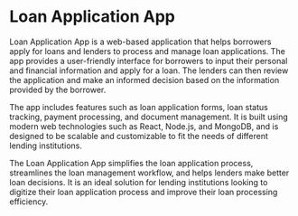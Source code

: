 # Loan Application App


Loan Application App is a web-based application that helps borrowers apply for loans and lenders to process and manage loan applications. The app provides a user-friendly interface for borrowers to input their personal and financial information and apply for a loan. The lenders can then review the application and make an informed decision based on the information provided by the borrower.

The app includes features such as loan application forms, loan status tracking, payment processing, and document management. It is built using modern web technologies such as React, Node.js, and MongoDB, and is designed to be scalable and customizable to fit the needs of different lending institutions.

The Loan Application App simplifies the loan application process, streamlines the loan management workflow, and helps lenders make better loan decisions. It is an ideal solution for lending institutions looking to digitize their loan application process and improve their loan processing efficiency.
